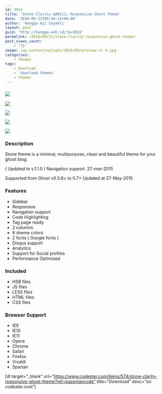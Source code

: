 ```yaml
---
id: 3024
title: 'Stone Clarity &#8211; Responsive Ghost Theme'
date: '2016-09-21T09:44:12+00:00'
author: 'Hangga Aji Sayekti'
layout: post
guid: 'http://hangga.web.id/?p=3024'
permalink: /2016/09/21/stone-clarity-responsive-ghost-theme/
post_views_count:
    - '71'
image: /wp-content/uploads/2016/09/preview-xl-4.jpg
categories:
    - Themes
tags:
    - download
    - 'download themes'
    - themes
---
```


### ![](https://www.codester.com/static/uploads/items/574/preview/2.jpg)

![](https://www.codester.com/static/uploads/items/574/preview/3.jpg)

![](https://www.codester.com/static/uploads/items/574/preview/4.jpg)

![](https://www.codester.com/static/uploads/items/574/preview/5.jpg)

![](https://www.codester.com/static/uploads/items/574/preview/6.jpg)

### Description

Stone theme is a minimal, multipurpose, clean and beautiful theme for your ghost blog.

( Updated to v.1.1.0 ) Navigation support. 27-mar-2015

Supported from Ghost v0.5.8+ to 0.7+ Updated at 27-May-2015

### Features

- Sidebar
- Responsive
- Navigation support
- Code Highlighting
- Tag page ready
- 2 columns
- 8 sheme colors
- 2 fonts ( Google fonts )
- Disqus support
- Analytics
- Support for Social profiles
- Performance Optimized

### Included

- HSB files
- JS files
- LESS files
- HTML files
- CSS files

### Browser Support

- IE9
- IE10
- IE11
- Opera
- Chrome
- Safari
- Firefox
- Vivaldi
- Spartan

\[dl target=”\_blank” url=”https://www.codester.com/items/574/stone-clarity-responsive-ghost-theme?ref=bazeniancode” title=”Download” desc=”on codester.com”\]